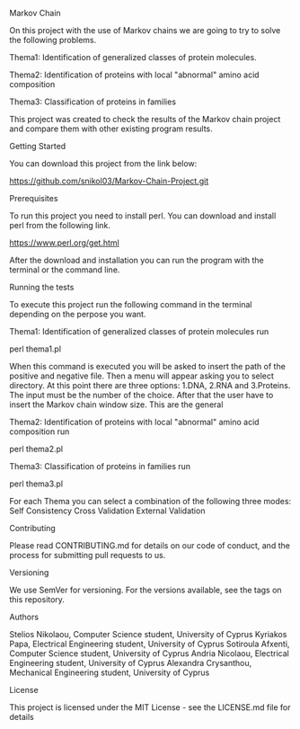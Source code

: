 Markov Chain

On this project with the use of Markov chains we are going to try to solve the following problems.

Thema1: Identification of generalized classes of protein molecules.

Thema2: Identification of proteins with local "abnormal" amino acid composition

Thema3: Classification of proteins in families

This project was created to check the results of the Markov chain project and compare them with other existing program results.

Getting Started

You can download this project from the link below:

https://github.com/snikol03/Markov-Chain-Project.git

Prerequisites

To run this project you need to install perl. You can download and install perl from the following link.

https://www.perl.org/get.html

After the download and installation you can run the program with the terminal or the command line.

Running the tests

To execute this project run the following command in the terminal depending on the perpose you want.

Thema1: Identification of generalized classes of protein molecules run

perl thema1.pl

When this command is executed you will be asked to insert the path of the positive and negative file. Then a menu will appear asking you to select directory. At this point there are three options: 1.DNA, 2.RNA and 3.Proteins. The input must be the number of the choice. After that the user have to insert the Markov chain window size. This are the general

Thema2: Identification of proteins with local "abnormal" amino acid
composition run

perl thema2.pl

Thema3: Classification of proteins in families run

perl thema3.pl


For each Thema you can select a combination of the following three modes: 
Self Consistency
Cross Validation
External Validation


Contributing

Please read CONTRIBUTING.md for details on our code of conduct, and the process for submitting pull requests to us.

Versioning

We use SemVer for versioning. For the versions available, see the tags on this repository.

Authors

Stelios Nikolaou, Computer Science student, University of Cyprus
Kyriakos Papa, Electrical Engineering student, University of Cyprus
Sotiroula Afxenti, Computer Science student, University of Cyprus
Andria Nicolaou, Electrical Engineering student, University of Cyprus
Alexandra Crysanthou, Mechanical Engineering student, University of Cyprus

License

This project is licensed under the MIT License - see the LICENSE.md file for details